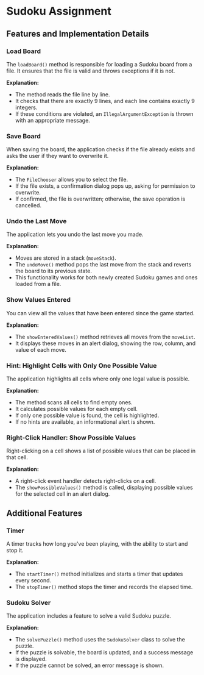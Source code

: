 # Sudoku Assignment

## Features and Implementation Details

### Load Board

The `loadBoard()` method is responsible for loading a Sudoku board from a file. It ensures that the file is valid and throws exceptions if it is not.

**Explanation:**
- The method reads the file line by line.
- It checks that there are exactly 9 lines, and each line contains exactly 9 integers.
- If these conditions are violated, an `IllegalArgumentException` is thrown with an appropriate message.

### Save Board

When saving the board, the application checks if the file already exists and asks the user if they want to overwrite it.

**Explanation:**
- The `FileChooser` allows you to select the file.
- If the file exists, a confirmation dialog pops up, asking for permission to overwrite.
- If confirmed, the file is overwritten; otherwise, the save operation is cancelled.

### Undo the Last Move

The application lets you undo the last move you made.

**Explanation:**
- Moves are stored in a stack (`moveStack`).
- The `undoMove()` method pops the last move from the stack and reverts the board to its previous state.
- This functionality works for both newly created Sudoku games and ones loaded from a file.

### Show Values Entered

You can view all the values that have been entered since the game started.

**Explanation:**
- The `showEnteredValues()` method retrieves all moves from the `moveList`.
- It displays these moves in an alert dialog, showing the row, column, and value of each move.

### Hint: Highlight Cells with Only One Possible Value

The application highlights all cells where only one legal value is possible.

**Explanation:**
- The method scans all cells to find empty ones.
- It calculates possible values for each empty cell.
- If only one possible value is found, the cell is highlighted.
- If no hints are available, an informational alert is shown.

### Right-Click Handler: Show Possible Values

Right-clicking on a cell shows a list of possible values that can be placed in that cell.

**Explanation:**
- A right-click event handler detects right-clicks on a cell.
- The `showPossibleValues()` method is called, displaying possible values for the selected cell in an alert dialog.

## Additional Features

### Timer

A timer tracks how long you've been playing, with the ability to start and stop it.

**Explanation:**
- The `startTimer()` method initializes and starts a timer that updates every second.
- The `stopTimer()` method stops the timer and records the elapsed time.

### Sudoku Solver

The application includes a feature to solve a valid Sudoku puzzle.

**Explanation:**
- The `solvePuzzle()` method uses the `SudokuSolver` class to solve the puzzle.
- If the puzzle is solvable, the board is updated, and a success message is displayed.
- If the puzzle cannot be solved, an error message is shown.
